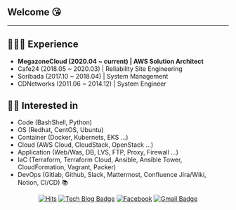 ## Welcome :kissing_heart:
---

## 👩🏻‍💻 Experience
- **MegazoneCloud (2020.04 ~ current) | AWS Solution Architect**
- Cafe24 (2018.05 ~ 2020.03) | Reliability Site Engineering
- Soribada (2017.10 ~ 2018.04) | System Management
- CDNetworks (2011.06 ~ 2014.12) | System Engineer

## 👩‍💻 Interested in
- Code (BashShell, Python)
- OS (Redhat, CentOS, Ubuntu)
- Container (Docker, Kubernets, EKS ...)
- Cloud (AWS Cloud, CloudStack, OpenStack ...)
- Application (Web/Was, DB, LVS, FTP, Proxy, Firewall ...)
- IaC (Terraform, Terraform Cloud, Ansible, Ansible Tower, CloudFormation, Vagrant, Packer)
- DevOps (Gitlab, Github, Slack, Mattermost, Confluence Jira/Wiki, Notion, CI/CD) 
📚

<div align=center>
  
[![Hits](https://hits.seeyoufarm.com/api/count/incr/badge.svg?url=https%3A%2F%2Fgithub.com%2Fseohyun0120%2Fhit-counter)](https://hits.seeyoufarm.com)
[![Tech Blog Badge](https://img.shields.io/badge/-Tech%20blog-black?style=flat-square&logo=Github&logoColor=white)](https://tistory.com/)
[![Facebook](https://img.shields.io/badge/facebook-1877f2?style=flat-square&logo=facebook&logoColor=white)](https://www.facebook.com/jeong.jaehwan.5/)
[![Gmail Badge](https://img.shields.io/badge/-Contact%20Me-d14836?style=flat-square&logo=Gmail&logoColor=white&link=mailto:sepiros62@gmail.com)](mailto:sepiros62@gmail.com)

</div>
